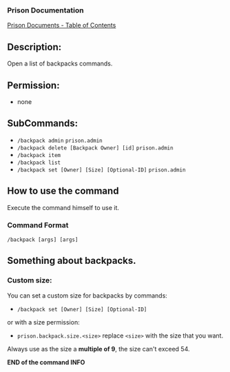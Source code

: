 ### Prison Documentation
[Prison Documents - Table of Contents](../prison_docs_000_toc.md)

## Description:

Open a list of backpacks commands.

## Permission:

- none

## SubCommands:

- `/backpack admin` `prison.admin` 
- `/backpack delete [Backpack Owner] [id]` `prison.admin`
- `/backpack item` 
- `/backpack list`  
- `/backpack set [Owner] [Size] [Optional-ID]` `prison.admin`

## How to use the command

Execute the command himself to use it.

### Command Format

`/backpack [args] [args]`

## Something about backpacks.

### Custom size:

You can set a custom size for backpacks by commands: 
- `/backpack set [Owner] [Size] [Optional-ID]` 
  
or with a size permission:
- `prison.backpack.size.<size>` replace `<size>` with the size that you want.

Always use as the size a **multiple of 9**, the size can't exceed 54.

**END of the command INFO**